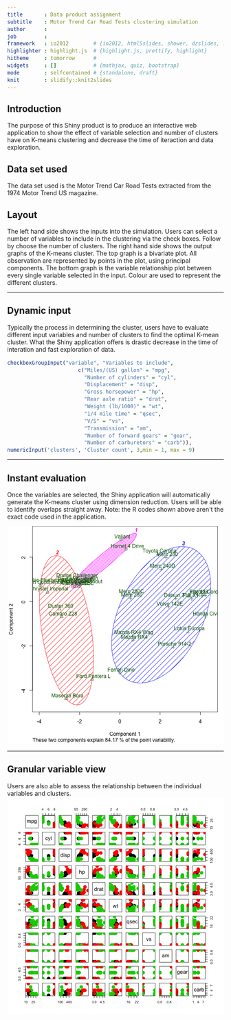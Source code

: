 ```yaml
---
title       : Data product assignment
subtitle    : Motor Trend Car Road Tests clustering simulation
author      : 
job         : 
framework   : io2012        # {io2012, html5slides, shower, dzslides, ...}
highlighter : highlight.js  # {highlight.js, prettify, highlight}
hitheme     : tomorrow      # 
widgets     : []            # {mathjax, quiz, bootstrap}
mode        : selfcontained # {standalone, draft}
knit        : slidify::knit2slides
---
```


## Introduction
The purpose of this Shiny product is to produce an interactive web application to show the effect of variable selection and number of clusters have on K-means clustering and decrease the time of iteraction and data exploration.

## Data set used
The data set used is the Motor Trend Car Road Tests extracted from the 1974 Motor Trend US magazine. 

## Layout
The left hand side shows the inputs into the simulation. Users can select a number of variables to include in the clustering via the check boxes. Follow by choose the number of clusters. The right hand side shows the output graphs of the K-means cluster. The top graph is  a bivariate plot. All observation are represented by points in the plot, using principal components. The bottom graph is the variable relationship plot between every single variable selected in the input. Colour are used to represent the different clusters.

---

## Dynamic input 
Typically the process in determining the cluster, users have to evaluate different input variables and number of clusters to find the optimal K-mean cluster. What the Shiny application offers is drastic decrease in the time of interation and fast exploration of data.

```r
checkboxGroupInput("variable", "Variables to include",
                       c("Miles/(US) gallon" = "mpg", 
                         "Number of cylinders" = "cyl", 
                         "Displacement" = "disp", 
                         "Gross horsepower" = "hp",
                         "Rear axle ratio" = "drat",
                         "Weight (lb/1000)" = "wt",
                         "1/4 mile time" = "qsec",
                         "V/S" = "vs",
                         "Transmission" = "am",
                         "Number of forward gears" = "gear",
                         "Number of carburetors" = "carb")),
numericInput('clusters', 'Cluster count', 3,min = 1, max = 9)
```

---

## Instant evaluation
Once the variables are selected, the Shiny application will automatically generate the K-means cluster using dimension reduction. Users will be able to identify overlaps straight away. Note: the R codes shown above aren't the exact code used in the application. 

![plot of chunk unnamed-chunk-3](figure/unnamed-chunk-3.png) 

---

## Granular variable view
Users are also able to assess the relationship between the individual variables and clusters.
![plot of chunk unnamed-chunk-4](figure/unnamed-chunk-4.png) 
